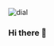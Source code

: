 ![dial](https://user-images.githubusercontent.com/9802790/132750155-0e89590b-d420-4c04-a3dc-2280250f8b1b.gif)
### Hi there 👋

<!--
**johnwaghorn/johnwaghorn** is a ✨ _special_ ✨ repository because its `README.md` (this file) appears on your GitHub profile.

Here are some ideas to get you started:

- 🔭 I’m currently working on ...
- 🌱 I’m currently learning ...
- 👯 I’m looking to collaborate on ...
- 🤔 I’m looking for help with ...
- 💬 Ask me about ...
- 📫 How to reach me: ...
- 😄 Pronouns: ...
- ⚡ Fun fact: ...
-->
